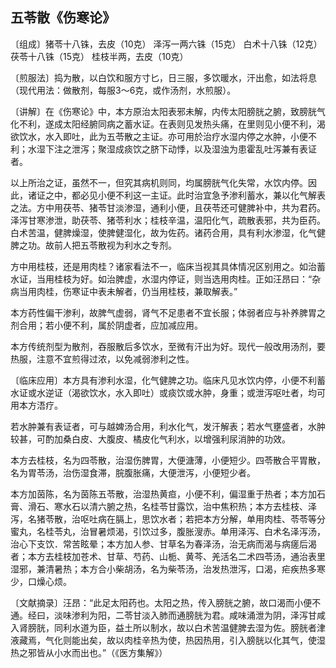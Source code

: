 ## 五苓散《伤寒论》

〔组成〕猪苓十八铢，去皮（10克） 泽泻一两六铢（15克） 白术十八铢（12克） 茯苓十八铢（15克） 桂枝半两，去皮（10克）

〔煎服法〕捣为散，以白饮和服方寸匕，日三服，多饮暖水，汗出愈，如法将息（现代用法：做散剂，每服3～6克，或作汤剂，水煎服）。

〔讲解〕在《伤寒论》中，本方原治太阳表邪未解，内传太阳膀胱之腑，致膀胱气化不利，遂成太阳经腑同病之蓄水证。在表则见发热头痛，在里则见小便不利，渴欲饮水，水入即吐，此为五苓散之主证。亦可用於治疗水湿内停之水肿，小便不利；水湿下注之泄泻；聚湿成痰饮之脐下动悸，以及湿浊为患霍乱吐泻兼有表证者。

以上所治之证，虽然不一，但究其病机则同，均属膀胱气化失常，水饮内停。因此，诸证之中，都必见小便不利这一主证。此时治宜急予渗利蓄水，兼以化气解表之法。方中用茯苓、猪苓甘淡渗湿，通利小便，且茯苓还可健脾补中，共为君药。泽泻甘寒渗泄，助茯苓、猪苓利水；桂枝辛温，温阳化气，疏散表邪，共为臣药。白术苦温，健脾燥湿，使脾健湿化，故为佐药。诸药合用，具有利水渗湿，化气健脾之功。故前人把五苓散视为利水之专剂。

方中用桂枝，还是用肉桂？诸家看法不一，临床当视其具体情况区别用之。如治蓄水证，当用桂枝为好。如治脾虚，水湿内停证，则当选用肉桂。正如汪昂曰：“杂病当用肉桂，伤寒证中表未解者，仍当用桂枝，兼取解表。”

本方药性偏干渗利，故脾气虚弱，肾气不足患者不宜长服；体弱者应与补养脾胃之剂合用；若小便不利，属於阴虚者，应加减应用。

本方传统剂型为散剂，吞服散后多饮水，至微有汗出为好。现代一般改用汤剂，要热服，注意不宜煎得过浓，以免减弱渗利之性。

〔临床应用〕本方具有渗利水湿，化气健脾之功。临床凡见水饮内停，小便不利蓄水证或水逆证（渴欲饮水，水入即吐）或痰饮或水肿，身重；或泄泻呕吐者，均可用本方浯疗。

若水肿兼有表证者，可与越婢汤合用，利水化气，发汗解表；若水气壅盛者，水肿较甚，可酌加桑白皮、大腹皮、橘皮化气利水，以增强利尿消肿的功效。

本方去桂枝，名为四苓散，治湿伤脾胃，大便溏薄，小便短少。四苓散合平胃散，名为胃苓汤，治伤湿食滞，脘腹胀痛，大便泄泻，小便短少者。

本方加茵陈，名为茵陈五苓散，治湿热黄疸，小便不利，偏湿重于热者；本方加石膏、滑石、寒水石以清六腑之热，名桂苓甘露饮，治中焦积热；本方去桂枝、泽泻，名猪苓散，治呕吐病在膈上，思饮水者；若把本方分解，单用肉桂、苓苓等分蜜丸，名桂苓丸，治冒暑烦渴，引饮过多，腹胀溲赤。单用泽泻、白术名泽泻汤，治心下支饮．常苦眩晕；本方加人参、甘草名为春泽汤，治无病而渴与病瘥后渴者；本方去桂枝加苍术、甘草、芍药、山栀、黄芩、羌活名二术四苓汤，通治表里湿邪，兼清暑热；本方合小柴胡汤，名为柴苓汤，治发热泄泻，口渴，疟疾热多寒少，口燥心烦。

〔文献摘录〕汪昂：“此足太阳药也。太阳之热，传入膀胱之腑，故口渴而小便不通。经曰，淡味渗利为阳，二苓甘淡入肺而通膀胱为君。咸味涌泄为阴，泽泻甘咸入肾膀胱，同利水道为臣，益土所以制水，故以白术苦温健脾去湿为佐。膀胱者津液藏焉，气化则能出矣，故以肉桂辛热为使，热因热用，引入膀胱以化其气，使湿热之邪皆从小水而出也。”（《医方集解》）
